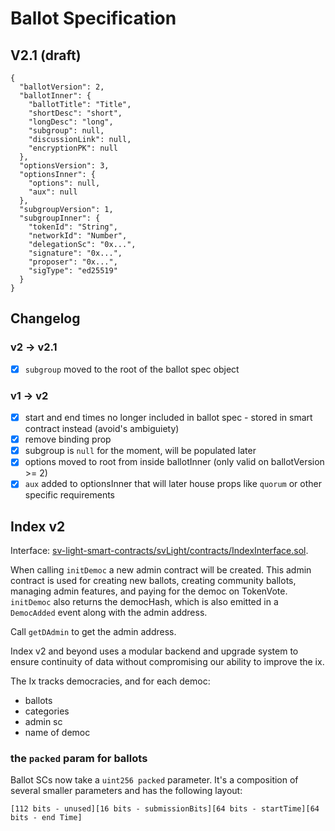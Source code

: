 # Ballot Specification

## V2.1 (draft)

```
{
  "ballotVersion": 2,
  "ballotInner": {
    "ballotTitle": "Title",
    "shortDesc": "short",
    "longDesc": "long",
    "subgroup": null,
    "discussionLink": null,
    "encryptionPK": null
  },
  "optionsVersion": 3,
  "optionsInner": {
    "options": null,
    "aux": null
  },
  "subgroupVersion": 1,
  "subgroupInner": {
    "tokenId": "String",
    "networkId": "Number",
    "delegationSc": "0x...",
    "signature": "0x...",
    "proposer": "0x...",
    "sigType": "ed25519"
  }
}
```

## Changelog

### v2 -> v2.1 

- [x] `subgroup` moved to the root of the ballot spec object


### v1 -> v2

- [x] start and end times no longer included in ballot spec - stored in smart contract instead (avoid's ambiguiety)
- [x] remove binding prop
- [x] subgroup is `null` for the moment, will be populated later
- [x] options moved to root from inside ballotInner (only valid on ballotVersion >= 2)
- [x] `aux` added to optionsInner that will later house props like `quorum` or other specific requirements

## Index v2

Interface: [sv-light-smart-contracts/svLight/contracts/IndexInterface.sol](https://github.com/secure-vote/sv-light-smart-contracts/svLight/contracts/IndexInterface.sol).

When calling `initDemoc` a new admin contract will be created.
This admin contract is used for creating new ballots, creating community ballots, managing admin features, and paying for the democ on TokenVote.
`initDemoc` also returns the democHash, which is also emitted in a `DemocAdded` event along with the admin address.

Call `getDAdmin` to get the admin address.

Index v2 and beyond uses a modular backend and upgrade system to ensure continuity of data without compromising our ability to improve the ix.

The Ix tracks democracies, and for each democ:

- ballots
- categories
- admin sc
- name of democ

### the `packed` param for ballots

Ballot SCs now take a `uint256 packed` parameter. It's a composition of several smaller parameters and has the following layout:

`[112 bits - unused][16 bits - submissionBits][64 bits - startTime][64 bits - end Time]`
